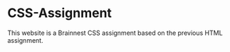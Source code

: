 # CSS-Assignment
This website is a Brainnest CSS  assignment based on the previous HTML assignment.
